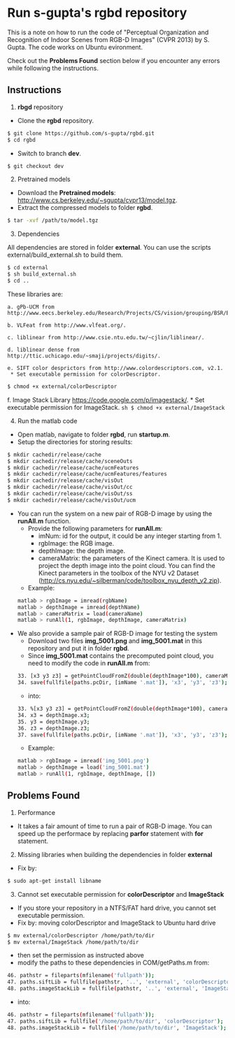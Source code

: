 # Run s-gupta's rgbd repository

This is a note on how to run the code of "Perceptual Organization and Recognition of Indoor Scenes from RGB-D Images" (CVPR 2013) by S. Gupta. The code works on Ubuntu evironment.

Check out the **Problems Found** section below if you encounter any errors while following the instructions.

## Instructions
1. **rbgd** repository
 * Clone the **rgbd** repository.
 ```sh
 $ git clone https://github.com/s-gupta/rgbd.git
 $ cd rgbd
 ```
 * Switch to branch **dev**.
 ```sh
 $ git checkout dev
 ```
2. Pretrained models
 * Download the **Pretrained models**: http://www.cs.berkeley.edu/~sgupta/cvpr13/model.tgz.
 * Extract the compressed models to folder **rgbd**.
 ```sh
 $ tar -xvf /path/to/model.tgz
 ```
3. Dependencies

  All dependencies are stored in folder **external**. You can use the scripts external/build_external.sh to build them.
  ```sh
  $ cd external
  $ sh build_external.sh
  $ cd ..
  ```
    
  These libraries are:

    a. gPb-UCM from http://www.eecs.berkeley.edu/Research/Projects/CS/vision/grouping/BSR/BSR_full.tgz.
   
    b. VLFeat from http://www.vlfeat.org/.
   
    c. liblinear from http://www.csie.ntu.edu.tw/~cjlin/liblinear/.
   
    d. liblinear dense from http://ttic.uchicago.edu/~smaji/projects/digits/.
   
    e. SIFT color desprictors from http://www.colordescriptors.com, v2.1.
     * Set executable permission for colorDescriptor.
    
   ```sh
   $ chmod +x external/colorDescriptor
   ```
   
   f. Image Stack Library https://code.google.com/p/imagestack/.
    * Set executable permission for ImageStack.
    ```sh
    $ chmod +x external/ImageStack
    ```
   
4. Run the matlab code
 * Open matlab, navigate to folder **rgbd**, run **startup.m**.
 * Setup the directories for storing results:
 ```sh
 $ mkdir cachedir/release/cache
 $ mkdir cachedir/release/cache/sceneOuts
 $ mkdir cachedir/release/cache/ucmFeatures
 $ mkdir cachedir/release/cache/ucmFeatures/features
 $ mkdir cachedir/release/cache/visOut
 $ mkdir cachedir/release/cache/visOut/cc
 $ mkdir cachedir/release/cache/visOut/ss
 $ mkdir cachedir/release/cache/visOut/ucm
 ```
 * You can run the system on a new pair of RGB-D image by using the **runAll.m** function.
   * Provide the following parameters for **runAll.m**:
     * imNum: id for the output, it could be any integer starting from 1.
      * rgbImage: the RGB image.
       * depthImage: the depth image.
        * cameraMatrix: the parameters of the Kinect camera. It is used to project the depth image into the point cloud. You can find the Kinect parameters in the toolbox of the NYU v2 Dataset (http://cs.nyu.edu/~silberman/code/toolbox_nyu_depth_v2.zip).
    * Example:
    ```sh
    matlab > rgbImage = imread(rgbName)
    matlab > depthImage = imread(depthName)
    matlab > cameraMatrix = load(cameraName) 
    matlab > runAll(1, rgbImage, depthImage, cameraMatrix)
    ```
 * We also provide a sample pair of RGB-D image for testing the system
   * Download two files **img_5001.png** and **img_5001.mat** in this repository and put it in folder **rgbd**.
    * Since **img_5001.mat** contains the precomputed point cloud, you need to modify the code in **runAll.m** from:
    ```sh
    33. [x3 y3 z3] = getPointCloudFromZ(double(depthImage*100), cameraMatrix, 1);
    34. save(fullfile(paths.pcDir, [imName '.mat']), 'x3', 'y3', 'z3');
    ```
     * into:
     ```sh
     33. %[x3 y3 z3] = getPointCloudFromZ(double(depthImage*100), cameraMatrix, 1);
     34. x3 = depthImage.x3;
     35. y3 = depthImage.y3;
     36. z3 = depthImage.z3;
     37. save(fullfile(paths.pcDir, [imName '.mat']), 'x3', 'y3', 'z3');
     ```
      * Example:
      ```sh
      matlab > rgbImage = imread('img_5001.png')
      matlab > depthImage = load('img_5001.mat')
      matlab > runAll(1, rgbImage, depthImage, [])
      ```

## Problems Found
1. Performance
 * It takes a fair amount of time to run a pair of RGB-D image. You can speed up the performace by replacing **parfor** statement with **for** statement.
2. Missing libraries when building the dependencies in folder **external** 
 * Fix by:
 ```sh
 $ sudo apt-get install libname
 ```
3. Cannot set executable permission for **colorDescriptor** and **ImageStack**
 * If you store your repository in a NTFS/FAT hard drive, you cannot set executable permission.
 * Fix by: moving colorDescriptor and ImageStack to Ubuntu hard drive
 ```sh
 $ mv external/colorDescriptor /home/path/to/dir
 $ mv external/ImageStack /home/path/to/dir 
 ```
 * then set the permission as instructed above
 * modify the paths to these dependencies in COM/getPaths.m from:
 ```sh
 46. pathstr = fileparts(mfilename('fullpath'));
 47. paths.siftLib = fullfile(pathstr, '..', 'external', 'colorDescriptor');
 48. paths.imageStackLib = fullfile(pathstr, '..', 'external', 'ImageStack');
 ```
 * into:
 ```sh
 46. pathstr = fileparts(mfilename('fullpath'));
 47. paths.siftLib = fullfile('/home/path/to/dir', 'colorDescriptor');
 48. paths.imageStackLib = fullfile('/home/path/to/dir', 'ImageStack');
 ```
